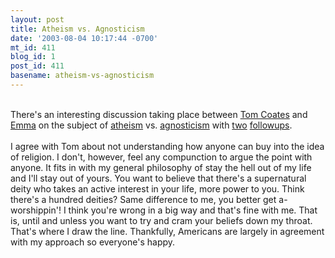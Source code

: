 ```yaml
---
layout: post
title: Atheism vs. Agnosticism
date: '2003-08-04 10:17:44 -0700'
mt_id: 411
blog_id: 1
post_id: 411
basename: atheism-vs-agnosticism
---
```

<br />There's an interesting discussion taking place between <a href="http://www.plasticbag.org/">Tom Coates</a> and <a href="http://www.caoine.org/">Emma</a> on the subject of <a href="http://www.plasticbag.org/archives/2003/08/on_the_existence_of_god.shtml">atheism</a> vs. <a href="http://caoine.org/mt/archives/2003_08.php#001172">agnosticism</a> with <a href="http://caoine.org/mt/archives/2003_08.php#001174">two</a> <a href="http://caoine.org/mt/archives/2003_08.php#001175">followups</a>.<br /><br />I agree with Tom about not understanding how anyone can buy into the idea of religion. I don't, however, feel any compunction to argue the point with anyone. It fits in with my general philosophy of stay the hell out of my life and I'll stay out of yours. You want to believe that there's a supernatural deity who takes an active interest in your life, more power to you. Think there's a hundred deities? Same difference to me, you better get a-worshippin'! I think you're wrong in a big way and that's fine with me. That is, until and unless you want to try and cram your beliefs down my throat. That's where I draw the line. Thankfully, Americans are largely in agreement with my approach so everyone's happy.<br /><br /><br />
